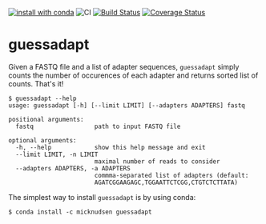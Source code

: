 [![install with conda](https://img.shields.io/badge/install%20with-conda-brightgreen.svg?style=flat)](https://conda.anaconda.org/micknudsen) ![CI](https://github.com/micknudsen/guessadapt/workflows/CI/badge.svg?branch=master) [![Build Status](https://travis-ci.org/micknudsen/guessadapt.svg?branch=master)](https://travis-ci.org/micknudsen/guessadapt) [![Coverage Status](https://coveralls.io/repos/github/micknudsen/guessadapt/badge.svg?branch=master)](https://coveralls.io/github/micknudsen/guessadapt?branch=master)

# guessadapt

Given a FASTQ file and a list of adapter sequences, `guessadapt` simply counts the number of occurences of each adapter and returns sorted list of counts. That's it!


```
$ guessadapt --help
usage: guessadapt [-h] [--limit LIMIT] [--adapters ADAPTERS] fastq

positional arguments:
  fastq                 path to input FASTQ file

optional arguments:
  -h, --help            show this help message and exit
  --limit LIMIT, -n LIMIT
                        maximal number of reads to consider
  --adapters ADAPTERS, -a ADAPTERS
                        commma-separated list of adapters (default:
                        AGATCGGAAGAGC,TGGAATTCTCGG,CTGTCTCTTATA)
```

The simplest way to install `guessadapt` is by using conda:

```
$ conda install -c micknudsen guessadapt
```
